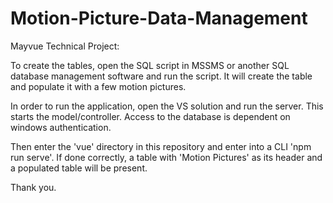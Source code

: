 # Motion-Picture-Data-Management
Mayvue Technical Project:

To create the tables, open the SQL script in MSSMS or another SQL database management software and run the script.  It will create the table and populate it with a few motion pictures.

In order to run the application, open the VS solution and run the server.  This starts the model/controller.  Access to the database is dependent on windows authentication.

Then enter the 'vue' directory in this repository and enter into a CLI 'npm run serve'.  If done correctly, a table with 'Motion Pictures' as its header and a populated table will be present.

Thank you.

